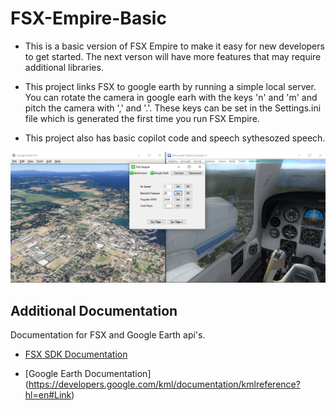# FSX-Empire-Basic
-	This is a basic version of FSX Empire to make it easy for new developers to get started. The next verson will have more features that may require additional libraries. 

-	This project links FSX to google earth by running a simple local server. You can rotate the camera in google earh with the keys 'n' and 'm' and pitch the camera with ',' and '.'. These keys can be set in the Settings.ini file which is generated the first time you run FSX Empire.

-	This project also has basic copilot code and speech sythesozed speech. 

![alt text](https://raw.githubusercontent.com/ScienceExp/FSX-Empire-Basic/main/FSX_Empire.jpg)

## Additional Documentation

Documentation for FSX and Google Earth api's.

- [FSX SDK Documentation](https://docs.microsoft.com/en-us/previous-versions/microsoft-esp/cc526981(v=msdn.10))

- [Google Earth Documentation] (https://developers.google.com/kml/documentation/kmlreference?hl=en#Link)
